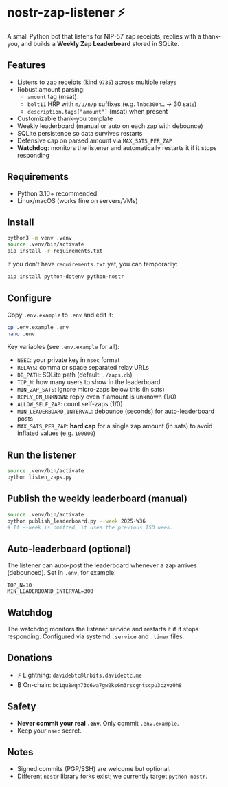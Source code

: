 
# nostr-zap-listener ⚡

A small Python bot that listens for NIP-57 zap receipts, replies with a thank-you,
and builds a **Weekly Zap Leaderboard** stored in SQLite.

## Features
- Listens to zap receipts (kind `9735`) across multiple relays
- Robust amount parsing:
  - `amount` tag (msat)
  - `bolt11` HRP with `m/u/n/p` suffixes (e.g. `lnbc300n…` → 30 sats)
  - `description.tags["amount"]` (msat) when present
- Customizable thank-you template
- Weekly leaderboard (manual or auto on each zap with debounce)
- SQLite persistence so data survives restarts
- Defensive cap on parsed amount via `MAX_SATS_PER_ZAP`
- **Watchdog**: monitors the listener and automatically restarts it if it stops responding

## Requirements
- Python 3.10+ recommended
- Linux/macOS (works fine on servers/VMs)

## Install
```bash
python3 -m venv .venv
source .venv/bin/activate
pip install -r requirements.txt
```
If you don't have `requirements.txt` yet, you can temporarily:
```bash
pip install python-dotenv python-nostr
```

## Configure
Copy `.env.example` to `.env` and edit it:
```bash
cp .env.example .env
nano .env
```

Key variables (see `.env.example` for all):
- `NSEC`: your private key in `nsec` format
- `RELAYS`: comma or space separated relay URLs
- `DB_PATH`: SQLite path (default: `./zaps.db`)
- `TOP_N`: how many users to show in the leaderboard
- `MIN_ZAP_SATS`: ignore micro-zaps below this (in sats)
- `REPLY_ON_UNKNOWN`: reply even if amount is unknown (1/0)
- `ALLOW_SELF_ZAP`: count self-zaps (1/0)
- `MIN_LEADERBOARD_INTERVAL`: debounce (seconds) for auto-leaderboard posts
- `MAX_SATS_PER_ZAP`: **hard cap** for a single zap amount (in sats) to avoid inflated values (e.g. `100000`)

## Run the listener
```bash
source .venv/bin/activate
python listen_zaps.py
```

## Publish the weekly leaderboard (manual)
```bash
source .venv/bin/activate
python publish_leaderboard.py --week 2025-W36
# If --week is omitted, it uses the previous ISO week.
```

## Auto-leaderboard (optional)
The listener can auto-post the leaderboard whenever a zap arrives (debounced).
Set in `.env`, for example:
```
TOP_N=10
MIN_LEADERBOARD_INTERVAL=300
```

## Watchdog
The watchdog monitors the listener service and restarts it if it stops responding.
Configured via systemd `.service` and `.timer` files.

## Donations
- ⚡ Lightning: `davidebtc@lnbits.davidebtc.me`
- ₿ On-chain: `bc1qu8wqn73c6wa7gw2ks6m3rscgntscpu3czvz0h8`

## Safety
- **Never commit your real `.env`**. Only commit `.env.example`.
- Keep your `nsec` secret.

## Notes
- Signed commits (PGP/SSH) are welcome but optional.
- Different `nostr` library forks exist; we currently target `python-nostr`.
